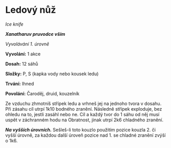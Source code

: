 # Ledový nůž

*Ice knife*

***Xanatharuv pruvodce vším***

 *Vyvolávání 1. úrovně* 
 

**Vyvolání:** 1 akce

**Dosah:** 12 sáhů

**Složky:** P, S (kapka vody nebo kousek ledu)

**Trvání:** Ihned

**Povolání:** Čaroděj, druid, kouzelník
 
Ze vzduchu zhmotníš střípek ledu a vrhneš jej na jednoho tvora v dosahu. Při zásahu cíl utrpí 1k10 bodného zranění. Následně střípek exploduje, bez ohledu na to, jestli zasáhl nebo ne. Cíl a každý tvor do 1 sáhu od něj musí uspět v záchranném hodu na Obratnost, jinak utrpí 2k6 chladného zranění.
 
***Na vyšších úrovních.*** Sešleš-li toto kouzlo použitím pozice kouzla 2. či vyšší úrovně, za každou další úroveň pozice nad 1. se chladné zranění zvýší o 1k6.